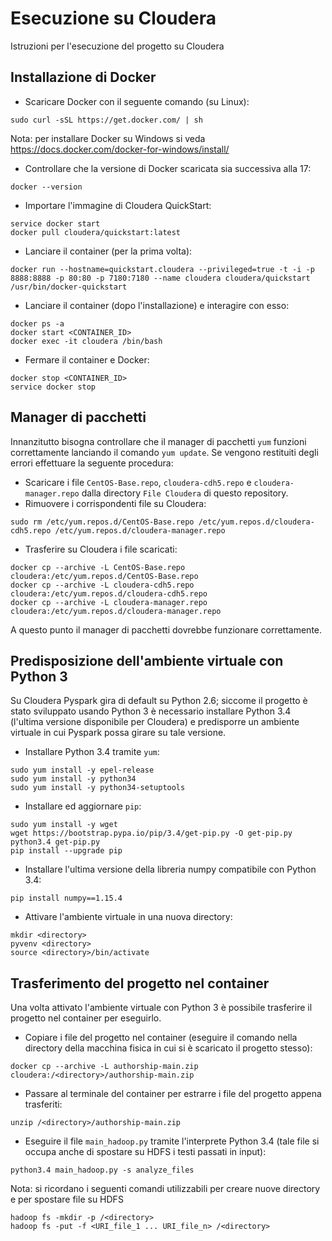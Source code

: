 # Esecuzione su Cloudera
Istruzioni per l'esecuzione del progetto su Cloudera

## Installazione di Docker
- Scaricare Docker con il seguente comando (su Linux):
```
sudo curl -sSL https://get.docker.com/ | sh
```
Nota: per installare Docker su Windows si veda https://docs.docker.com/docker-for-windows/install/
- Controllare che la versione di Docker scaricata sia successiva alla 17:
```
docker --version
```
- Importare l'immagine di Cloudera QuickStart:
```
service docker start
docker pull cloudera/quickstart:latest
```
- Lanciare il container (per la prima volta):
```
docker run --hostname=quickstart.cloudera --privileged=true -t -i -p 8888:8888 -p 80:80 -p 7180:7180 --name cloudera cloudera/quickstart /usr/bin/docker-quickstart
```
- Lanciare il container (dopo l'installazione) e interagire con esso:
```
docker ps -a
docker start <CONTAINER_ID>
docker exec -it cloudera /bin/bash
```
- Fermare il container e Docker:
```
docker stop <CONTAINER_ID>
service docker stop
```

## Manager di pacchetti
Innanzitutto bisogna controllare che il manager di pacchetti `yum` funzioni correttamente lanciando il comando `yum update`. Se vengono restituiti degli errori effettuare la seguente procedura:
- Scaricare i file `CentOS-Base.repo`, `cloudera-cdh5.repo` e `cloudera-manager.repo` dalla directory `File Cloudera` di questo repository.
- Rimuovere i corrispondenti file su Cloudera:
```
sudo rm /etc/yum.repos.d/CentOS-Base.repo /etc/yum.repos.d/cloudera-cdh5.repo /etc/yum.repos.d/cloudera-manager.repo
```
- Trasferire su Cloudera i file scaricati:
```
docker cp --archive -L CentOS-Base.repo cloudera:/etc/yum.repos.d/CentOS-Base.repo
docker cp --archive -L cloudera-cdh5.repo cloudera:/etc/yum.repos.d/cloudera-cdh5.repo
docker cp --archive -L cloudera-manager.repo cloudera:/etc/yum.repos.d/cloudera-manager.repo
```
A questo punto il manager di pacchetti dovrebbe funzionare correttamente.

## Predisposizione dell'ambiente virtuale con Python 3
Su Cloudera Pyspark gira di default su Python 2.6; siccome il progetto è stato sviluppato usando Python 3 è necessario installare Python 3.4 (l'ultima versione disponibile per Cloudera) e predisporre un ambiente virtuale in cui Pyspark possa girare su tale versione.
- Installare Python 3.4 tramite `yum`:
```
sudo yum install -y epel-release
sudo yum install -y python34
sudo yum install -y python34-setuptools
```
- Installare ed aggiornare `pip`:
```
sudo yum install -y wget
wget https://bootstrap.pypa.io/pip/3.4/get-pip.py -O get-pip.py
python3.4 get-pip.py
pip install --upgrade pip
```
- Installare l'ultima versione della libreria numpy compatibile con Python 3.4:
```
pip install numpy==1.15.4
```
- Attivare l'ambiente virtuale in una nuova directory:
```
mkdir <directory>
pyvenv <directory>
source <directory>/bin/activate
```

## Trasferimento del progetto nel container
Una volta attivato l'ambiente virtuale con Python 3 è possibile trasferire il progetto nel container per eseguirlo.
- Copiare i file del progetto nel container (eseguire il comando nella directory della macchina fisica in cui si è scaricato il progetto stesso):
```
docker cp --archive -L authorship-main.zip cloudera:/<directory>/authorship-main.zip
```
- Passare al terminale del container per estrarre i file del progetto appena trasferiti:
```
unzip /<directory>/authorship-main.zip
```
- Eseguire il file `main_hadoop.py` tramite l'interprete Python 3.4 (tale file si occupa anche di spostare su HDFS i testi passati in input):
```
python3.4 main_hadoop.py -s analyze_files
```
Nota: si ricordano i seguenti comandi utilizzabili per creare nuove directory e per spostare file su HDFS
```
hadoop fs -mkdir -p /<directory>
hadoop fs -put -f <URI_file_1 ... URI_file_n> /<directory>
```
